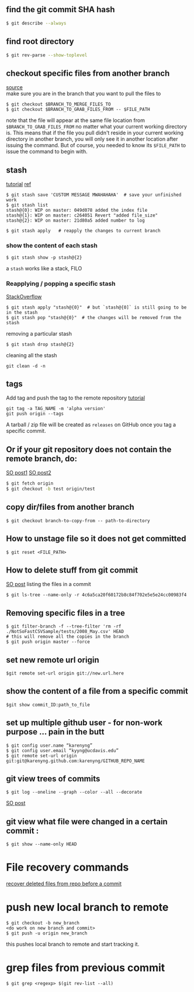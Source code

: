 ## find the git commit SHA hash 
```bash
$ git describe --always

```

## find root directory 
```bash
$ git rev-parse --show-toplevel
```

## checkout specific files from another branch
[source](http://jasonrudolph.com/blog/2009/02/25/git-tip-how-to-merge-specific-files-from-another-branch/)   
make sure you are in the branch that you want to pull the files to
```
$ git checkout $BRANCH_TO_MERGE_FILES_TO
$ git checkout $BRANCH_TO_GRAB_FILES_FROM -- $FILE_PATH
```
note that the file will appear at the same file location from `$BRANCH_TO_GRAB_FILES_FROM` no matter what your current working directory is. This means that if the file you pull didn't reside in your current working directory in another branch, you will only see it in another location after issuing the command. But of course, you needed to know its `$FILE_PATH` to issue the command to begin with.


## stash
[tutorial](http://www.tutorialspoint.com/git/git_stash_operation.htm)
[ref](https://git-scm.com/book/en/v2/Git-Tools-Stashing-and-Cleaning)
```
$ git stash save 'CUSTOM MESSAGE MWAHAHAHA'  # save your unfinished work
$ git stash list
stash@{0}: WIP on master: 049d078 added the index file
stash@{1}: WIP on master: c264051 Revert "added file_size"
stash@{2}: WIP on master: 21d80a5 added number to log

$ git stash apply   # reapply the changes to current branch
```
### show the content of each stash 
```
$ git stash show -p stash@{2}

```
a `stash` works like a stack, FILO



### Reapplying / popping a specific stash
[StackOverflow](https://stackoverflow.com/questions/1910082/git-stash-apply-version)
```
$ git stash apply "stash@{0}"  # but `stash@{0]` is still going to be in the stash
$ git stash pop "stash@{0}"  # the changes will be removed from the stash
```

removing a particular stash
```
$ git stash drop stash@{2}
```

cleaning all the stash
```
git clean -d -n 
```

## tags 
Add tag and push the tag to the remote repository
[tutorial](https://git-scm.com/book/en/v2/Git-Basics-Tagging)
```
git tag -a TAG_NAME -m 'alpha version'
git push origin --tags
```
A tarball / zip file will be created as `releases` on GitHub once you tag a specific commit.

## Or if your git repository does not contain the remote branch, do:
[SO post1](http://stackoverflow.com/questions/1783405/git-checkout-remote-branch)
[SO post2](http://stackoverflow.com/questions/67699/how-do-i-clone-all-remote-branches-with-git)
```bash
$ git fetch origin 
$ git checkout -b test origin/test
```
## copy dir/files from another branch
```
$ git checkout branch-to-copy-from -- path-to-directory
```
## How to unstage file so it does not get committed
```
$ git reset <FILE_PATH>
```

## How to delete stuff from git commit 
[SO post](http://dalibornasevic.com/posts/2-permanently-remove-files-and-folders-from-a-git-repository)
listing the files in a commit 
```
$ git ls-tree --name-only -r 4c6a5ca20f60172b8c84f702e5e5e24cc00983f4
```

## Removing specific files in a tree 
```
$ git filter-branch -f --tree-filter 'rm -rf ./NotSoFastCSVSample/tests/2008_May.csv' HEAD
# this will remove all the copies in the branch 
$ git push origin master --force
```

## set new remote url origin 
```
$git remote set-url origin git://new.url.here
```

## show the content of a file from a specific commit
```
$git show commit_ID:path_to_file 
```


## set up multiple github user - for non-work purpose … pain in the butt
```
$ git config user.name “karenyng”
$ git config user.email “kyyng@ucdavis.edu”
$ git remote set-url origin git:git@karenyng.github.com:karenyng/GITHUB_REPO_NAME
```

## git view trees of commits 
```
$ git log --oneline --graph --color --all --decorate
```

[SO post](http://stackoverflow.com/questions/1064361/unable-to-show-a-git-tree-in-terminal)

## git view what file were changed in a certain commit :
```
$ git show --name-only HEAD
```

# File recovery commands
[recover deleted files from repo before a commit](http://stackoverflow.com/questions/11956710/git-recover-deleted-file-where-no-commit-was-made-after-the-delete)

# push new local branch to remote 
```
$ git checkout -b new_branch
<do work on new branch and commit>
$ git push -u origin new_branch  
```
this pushes local branch to remote and start tracking it.

# grep files from previous commit 
```
$ git grep <regexp> $(git rev-list --all)
```

